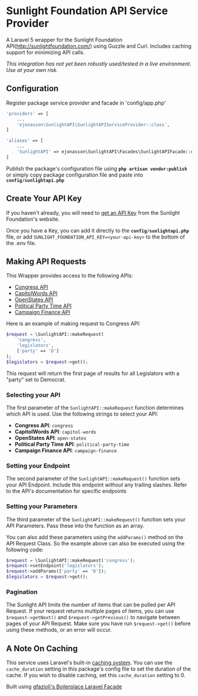# Sunlight Foundation API Service Provider

A Laravel 5 wrapper for the Sunlight Foundation API(http://sunlightfoundation.com/) using Guzzle and Curl. Includes caching support for minimizing API calls.

*This integration has not yet been robustly used/tested in a live environment. Use at your own risk.*

Configuration
------------

Register package service provider and facade in 'config/app.php'

```php
'providers' => [
    ...
    'ejonasson\SunlightAPI\SunlightAPIServiceProvider::class',
]

'aliases' => [
    ...
    'SunlightAPI' => ejonasson\SunlightAPI\Facades\SunlightAPIFacade::class,
]
```

Publish the package's configuration file using **`php artisan vendor:publish`** or simply copy package configuration file and paste into **`config/sunlightapi.php`**


Create Your API Key
------------------------

If you haven't already, you will need to [get an API Key](http://sunlightfoundation.com/api/accounts/register/) from the Sunlight Foundation's website.

Once you have a Key, you can add it directly to the **`config/sunlightapi.php`** file, or add `SUNLIGHT_FOUNDATION_API_KEY=<your-api-key>` to the bottom of the .env file.

Making API Requests
--------------------------

This Wrapper provides access to the following APIs:

* [Congress API](https://sunlightlabs.github.io/congress/)
* [CapitolWords API](http://sunlightlabs.github.io/Capitol-Words/)
* [OpenStates API](http://sunlightlabs.github.io/openstates-api/)
* [Political Party Time API](http://sunlightlabs.github.io/partytime-docs/)
* [Campaign Finance API](http://sunlightlabs.github.io/realtime-docs/)

Here is an example of making request to Congress API:

```php
$request = \SunlightAPI::makeRequest(
    'congress',
    'legislators',
    ['party' => 'D']
);
$legislators = $request->get();
```

This request will return the first page of results for all Legislators with a "party" set to Democrat.

### Selecting your API

The first parameter of the `SunlightAPI::makeRequest` function determines which API is used. Use the following strings to select your API:

* **Congress API**: `congress`
* **CapitolWords API**: `capitol-words`
* **OpenStates API**: `open-states`
* **Political Party Time API**: `political-party-time`
* **Campaign Finance API**: `campaign-finance`

### Setting your Endpoint

The second parameter of the `SunlightAPI::makeRequest()` function sets your API Endpoint. Include this endpoint *without* any trailing slashes. Refer to the API's documentation for specific endpoints

### Setting your Parameters

The third parameter of the `SunlightAPI::makeRequest()` function sets your API Parameters. Pass these into the function as an array.

You can also add these parameters using the `addParams()` method on the API Request Class. So the example above can also be executed using the following code:

```php
$request = \SunlightAPI::makeRequest('congress');
$request->setEndpoint('legislators');
$request->addParams(['party' => 'D']);
$legislators = $request->get();
```

### Pagination

The Sunlight API limits the number of items that can be pulled per API Request. If your request returns multiple pages of items, you can use `$request->getNext()` and `$request->getPrevious()` to navigate between pages of your API Request. Make sure you have run `$request->get()` before using these methods, or an error will occur.

## A Note On Caching

This service uses Laravel's built-in [caching system](https://laravel.com/docs/master/cache). You can use the `cache_duration` setting in this package's config file to set the duration of the cache. If you wish to disable caching, set this `cache_duration` setting to 0. 


Built using [gfazioli's Boilerplace Laravel Facade](https://github.com/gfazioli/Boilerplate-Laravel-Facade)

